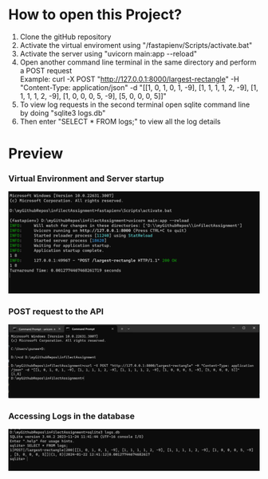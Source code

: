 # How to open this Project? 
1. Clone the gitHub repository
2. Activate the virtual enviroment using "/fastapienv/Scripts/activate.bat"
3. Activate the server using "uvicorn main:app --reload"
4. Open another command line terminal in the same directory and perform a POST request <br>
   Example: curl -X POST "http://127.0.0.1:8000/largest-rectangle" -H "Content-Type: application/json" -d "[[1, 0, 1, 0, 1, -9], [1, 1, 1, 1, 2, -9], [1, 1, 1, 1, 2, -9], [1, 0, 0, 0, 5, -9], [5, 0, 0, 0, 5]]"
6. To view log requests in the second terminal open sqlite command line by doing "sqlite3 logs.db"
7. Then enter "SELECT * FROM logs;" to view all the log details

<h1>Preview</h1>
<h3>Virtual Environment and Server startup</h3>
<img src="Screenshots/Screenshot 2024-01-22 181136.png"> 

<h3>POST request to the API</h3>
<img src="Screenshots/Screenshot 2024-01-22 181148.png">

<h3>Accessing Logs in the database</h3>
<img src="Screenshots/Screenshot 2024-01-22 181228.png">

